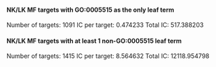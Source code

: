 #### NK/LK MF targets with GO:0005515 as the only leaf term ####
Number of targets: 1091
IC per target: 0.474233
Total IC: 517.388203
#### NK/LK MF targets with at least 1 non-GO:0005515 leaf term ####
Number of targets: 1415
IC per target: 8.564632
Total IC: 12118.954798
